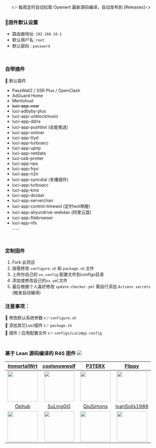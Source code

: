   <p align="center">
  👉 每周定时自动拉取 Openwrt 最新源码编译，自动发布到 [Releases]👈

### 🎯固件默认设置
- 路由器地址: `192.168.10.1`
- 默认用户名: `root`
- 默认密码  : `password`
<br>

### 自带插件
🍕 默认插件
- PassWall2 / SSR Plus / OpenClash
- AdGuard Home
- Mentohust
- ~~luci-app-vssr~~
- luci-adbyby-plus
- luci-app-unblockmusic
- luci-app-ddns
- luci-app-pushbot (全能推送)
- luci-app-onliner
- luci-app-ttyd
- luci-app-turboacc
- luci-app-upnp
- luci-app-netdata
- luci-usb-printer
- luci-app-nps
- luci-app-frpc
- luci-app-n2n
- luci-app-syncdial (多播插件)
- luci-app-turboacc
- luci-app-kms
- luci-app-docker
- luci-app-serverchan
- luci-app-control-timewol (定时wol唤醒)
- luci-app-aliyundrive-webdav (阿里云盘)
- luci-app-filebrowser
- luci-app-nfs   
......
<br>

### 定制固件
1. Fork 此项目
2. 按需修改 ```configure.sh``` 和 ```package.sh``` 文件
3. 上传你自己的 ```xx.config``` 配置文件到configs目录
4. 添加或修改自己的``````xx.yml``````文件
5. 最后根据个人喜好修改 ```update-checker.yml``` 需自行添加 ```Actions secrets``` (触发自动编译)

### 注意事项：
📌 修改默认系统参数 👉 ```configure.sh```   
📌 添加其它Luci插件 👉 ```package.sh```   
📌 插件 / 应用配置文件 👉 ```configs/LuciApp.config```   
<br>

### 基于 Lean 源码编译的 R4S 固件  [![](https://img.shields.io/badge/-跪谢各大佬-FFFFFF.svg)](#鸣谢-) ##
| [ImmortalWrt](https://github.com/immortalwrt) | [coolsnowwolf](https://github.com/coolsnowwolf) | [P3TERX](https://github.com/P3TERX) | [Flippy](https://github.com/unifreq) |
| :-------------: | :-------------: | :-------------: | :-------------: |
| <img width="100" src="https://avatars.githubusercontent.com/u/53193414"/> | <img width="100" src="https://avatars.githubusercontent.com/u/31687149"/> | <img width="100" src="https://avatars.githubusercontent.com/u/25927179"/> | <img width="100" src="https://avatars.githubusercontent.com/u/39355261"/> |
| [Ophub](https://github.com/ophub) | [SuLingGG](https://github.com/SuLingGG) | [QiuSimons](https://github.com/QiuSimons) | [IvanSolis1989](https://github.com/IvanSolis1989) |
| <img width="100" src="https://avatars.githubusercontent.com/u/68696949"/> | <img width="100" src="https://avatars.githubusercontent.com/u/22287562"/> | <img width="100" src="https://avatars.githubusercontent.com/u/45143996"/> | <img width="100" src="https://avatars.githubusercontent.com/u/44228691"/> |
